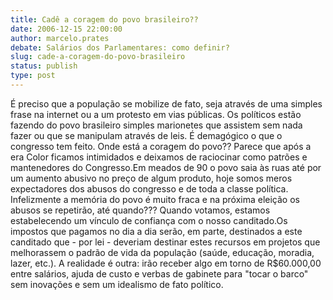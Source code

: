 ```yaml
---
title: Cadê a coragem do povo brasileiro??
date: 2006-12-15 22:00:00
author: marcelo.prates
debate: Salários dos Parlamentares: como definir?
slug: cade-a-coragem-do-povo-brasileiro
status: publish 
type: post
---
```


É preciso que a população se mobilize de fato, seja através de uma simples frase na internet ou a um protesto em vias públicas. Os políticos estão fazendo do povo brasileiro simples marionetes que assistem sem nada fazer ou que se manipulam através de leis. É demagógico o que o congresso tem feito. Onde está a coragem do povo?? Parece que após a era Color ficamos intimidados e deixamos de raciocinar como patrões e mantenedores do Congresso.Em meados de 90 o povo saia às ruas até por um aumento abusivo no preço de algum produto, hoje somos meros expectadores dos abusos do congresso e de toda a classe política. Infelizmente a memória do povo é muito fraca e na próxima eleição os abusos se repetirão, até quando??? Quando votamos, estamos estabelecendo um vínculo de confiança com o nosso canditado.Os impostos que pagamos no dia a dia serão, em parte, destinados a este canditado que - por lei - deveriam destinar estes recursos em projetos que melhorassem o padrão de vida da população (saúde, educação, moradia, lazer, etc.). A realidade é outra: irão receber algo em torno de R$60.000,00 entre salários, ajuda de custo e verbas de gabinete para "tocar o barco" sem inovações e sem um idealismo de fato político.
